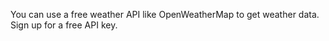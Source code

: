 You can use a free weather API like OpenWeatherMap to get weather data. Sign up for a free API key.
